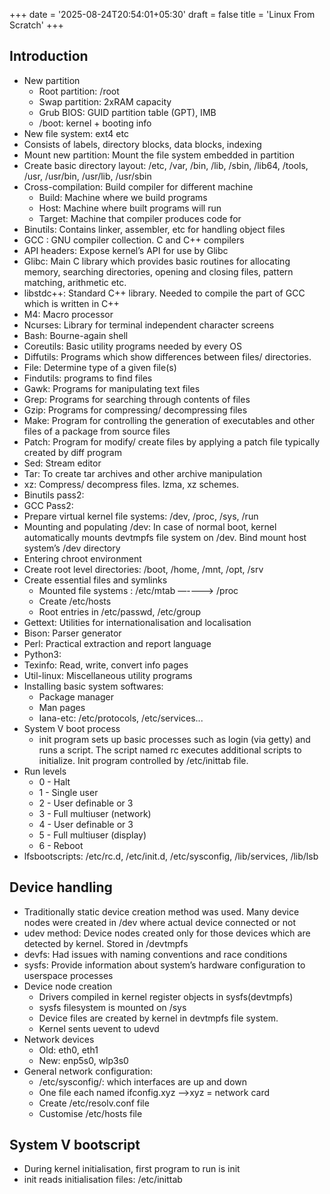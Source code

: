 +++
date = '2025-08-24T20:54:01+05:30'
draft = false
title = 'Linux From Scratch'
+++
## Introduction
- New partition
  - Root partition: /root
  - Swap partition: 2xRAM capacity
  - Grub BIOS: GUID partition table (GPT), IMB
  - /boot: kernel + booting info
- New file system: ext4 etc
- Consists of labels, directory blocks, data blocks, indexing
- Mount new partition: Mount the file system embedded in partition
- Create basic directory layout: /etc, /var, /bin, /lib, /sbin, /lib64, /tools, /usr, /usr/bin, /usr/lib, /usr/sbin
- Cross-compilation: Build compiler for different machine
  - Build: Machine where we build programs
  - Host: Machine where built programs will run
  - Target: Machine that compiler produces code for
- Binutils: Contains linker, assembler, etc for handling object files
- GCC : GNU compiler collection. C and C++ compilers
- API headers: Expose kernel’s API for use by Glibc
- Glibc: Main C library which provides basic routines for allocating memory, searching directories, opening and closing files, pattern matching, arithmetic etc.
- libstdc++: Standard C++ library. Needed to compile the part of GCC which is written in C++
- M4: Macro processor
- Ncurses: Library for terminal independent character screens
- Bash: Bourne-again shell
- Coreutils: Basic utility programs needed by every OS
- Diffutils: Programs which show differences between files/ directories.
- File: Determine type of a given file(s)
- Findutils: programs to find files
- Gawk: Programs for manipulating text files
- Grep: Programs for searching through contents of files
- Gzip: Programs for compressing/ decompressing files
- Make: Program for controlling the generation of executables and other files of a package from source files
- Patch: Program for modify/ create files by applying a patch file typically created by diff program
- Sed: Stream editor
- Tar: To create tar archives and other archive manipulation
- xz: Compress/ decompress files. lzma, xz schemes.
- Binutils pass2:
- GCC Pass2:
- Prepare virtual kernel file systems: /dev, /proc, /sys, /run
- Mounting and populating /dev: In case of normal boot, kernel automatically mounts devtmpfs file system on /dev. Bind mount host system’s /dev directory
- Entering chroot environment
- Create root level directories: /boot, /home, /mnt, /opt, /srv
- Create essential files and symlinks
  - Mounted file systems : /etc/mtab —----> /proc
  - Create /etc/hosts
  - Root entries in /etc/passwd, /etc/group
- Gettext: Utilities for internationalisation and localisation
- Bison: Parser generator
- Perl: Practical extraction and report language
- Python3:
- Texinfo: Read, write, convert info pages
- Util-linux: Miscellaneous utility programs
- Installing basic system softwares:
  - Package manager
  - Man pages
  - Iana-etc: /etc/protocols, /etc/services...
- System V boot process
  - init program sets up basic processes such as login (via getty) and runs a script. The script named rc executes additional scripts to initialize. Init program controlled by /etc/inittab file.
- Run levels
  - 0 - Halt
  - 1 - Single user
  - 2 - User definable or 3
  - 3 - Full multiuser (network)
  - 4 - User definable or 3
  - 5 - Full multiuser (display)
  - 6 - Reboot
- lfsbootscripts: /etc/rc.d, /etc/init.d, /etc/sysconfig, /lib/services, /lib/lsb

## Device handling
- Traditionally static device creation method was used. Many device nodes were created in /dev where actual device connected or not
- udev method: Device nodes created only for those devices which are detected by kernel. Stored in /devtmpfs
- devfs: Had issues with naming conventions and race conditions
- sysfs: Provide information about system’s hardware configuration to userspace processes
- Device node creation
  - Drivers compiled in kernel register objects in sysfs(devtmpfs)
  - sysfs filesystem is mounted on /sys
  - Device files are created by kernel in devtmpfs file system.
  - Kernel sents uevent to udevd
- Network devices
  - Old: eth0, eth1
  - New: enp5s0, wlp3s0
- General network configuration:
  - /etc/sysconfig/: which interfaces are up and down
  - One file each named ifconfig.xyz —->xyz = network card
  - Create /etc/resolv.conf file
  - Customise /etc/hosts file

## System V bootscript
- During kernel initialisation, first program to run is init
- init reads initialisation files: /etc/inittab
